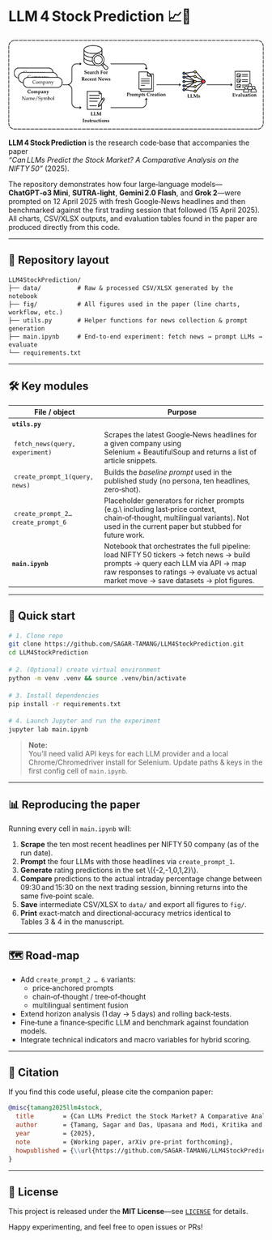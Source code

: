 # LLM 4 Stock Prediction 📈🤖

![Workflow diagram](./fig/workflow.png)

**LLM 4 Stock Prediction** is the research code‑base that accompanies the paper  
*“Can LLMs Predict the Stock Market? A Comparative Analysis on the NIFTY 50”* (2025).

The repository demonstrates how four large‑language models—**ChatGPT‑o3 Mini**, **SUTRA‑light**, **Gemini 2.0 Flash**, and **Grok 2**—were prompted on 12 April 2025 with fresh Google‑News headlines and then benchmarked against the first trading session that followed (15 April 2025).  
All charts, CSV/XLSX outputs, and evaluation tables found in the paper are produced directly from this code.

---

## 📂 Repository layout

```
LLM4StockPrediction/
├── data/          # Raw & processed CSV/XLSX generated by the notebook
├── fig/           # All figures used in the paper (line charts, workflow, etc.)
├── utils.py       # Helper functions for news collection & prompt generation
├── main.ipynb     # End‑to‑end experiment: fetch news → prompt LLMs → evaluate
└── requirements.txt
```

---

## 🛠️ Key modules

| File / object | Purpose |
|---------------|---------|
| **`utils.py`** | |
| `fetch_news(query, experiment)` | Scrapes the latest Google‑News headlines for a given company using Selenium + BeautifulSoup and returns a list of article snippets. |
| `create_prompt_1(query, news)` | Builds the *baseline prompt* used in the published study (no persona, ten headlines, zero‑shot). |
| `create_prompt_2…create_prompt_6` | Placeholder generators for richer prompts (e.g.\ including last‑price context, chain‑of‑thought, multilingual variants). Not used in the current paper but stubbed for future work. |
| **`main.ipynb`** | Notebook that orchestrates the full pipeline: load NIFTY 50 tickers → fetch news → build prompts → query each LLM via API → map raw responses to ratings → evaluate vs actual market move → save datasets → plot figures. |

---

## 🚀 Quick start

```bash
# 1. Clone repo
git clone https://github.com/SAGAR-TAMANG/LLM4StockPrediction.git
cd LLM4StockPrediction

# 2. (Optional) create virtual environment
python -m venv .venv && source .venv/bin/activate

# 3. Install dependencies
pip install -r requirements.txt

# 4. Launch Jupyter and run the experiment
jupyter lab main.ipynb
```

> **Note:**  
> You’ll need valid API keys for each LLM provider and a local Chrome/Chromedriver
> install for Selenium. Update paths & keys in the first config cell of
> `main.ipynb`.

---

## 📊 Reproducing the paper

Running every cell in `main.ipynb` will:

1. **Scrape** the ten most recent headlines per NIFTY 50 company (as of the run date).  
2. **Prompt** the four LLMs with those headlines via `create_prompt_1`.  
3. **Generate** rating predictions in the set \\(\{-2,-1,0,1,2\}\\).  
4. **Compare** predictions to the actual intraday percentage change between 09:30 and 15:30 on the next trading session, binning returns into the same five‑point scale.  
5. **Save** intermediate CSV/XLSX to `data/` and export all figures to `fig/`.  
6. **Print** exact‑match and directional‑accuracy metrics identical to Tables 3 & 4 in the manuscript.

---

## 🗺️ Road‑map

* Add `create_prompt_2 … 6` variants:  
  * price‑anchored prompts  
  * chain‑of‑thought / tree‑of‑thought  
  * multilingual sentiment fusion  
* Extend horizon analysis (1 day → 5 days) and rolling back‑tests.  
* Fine‑tune a finance‑specific LLM and benchmark against foundation models.  
* Integrate technical indicators and macro variables for hybrid scoring.

---

## 📖 Citation

If you find this code useful, please cite the companion paper:

```bibtex
@misc{tamang2025llm4stock,
  title        = {Can LLMs Predict the Stock Market? A Comparative Analysis on the NIFTY 50},
  author       = {Tamang, Sagar and Das, Upasana and Modi, Kritika and Sharma, Keshav and Bora, Dibya Jyoti},
  year         = {2025},
  note         = {Working paper, arXiv pre‑print forthcoming},
  howpublished = {\\url{https://github.com/SAGAR-TAMANG/LLM4StockPrediction}}
}
```

---

## 📜 License

This project is released under the **MIT License**—see [`LICENSE`](LICENSE) for details.

Happy experimenting, and feel free to open issues or PRs!